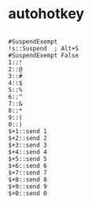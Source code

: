 # autohotkey
<code>
#SuspendExempt
!s::Suspend  ; Alt+S
#SuspendExempt False
1::!
2::@
3::#
4::$
5::% 
6::^
7::&
8::*
9::(
0::)
$+1::send 1
$+2::send 2
$+3::send 3
$+4::send 4
$+5::send 5
$+6::send 6
$+7::send 7
$+8::send 8
$+9::send 9
$+0::send 0
</code>
